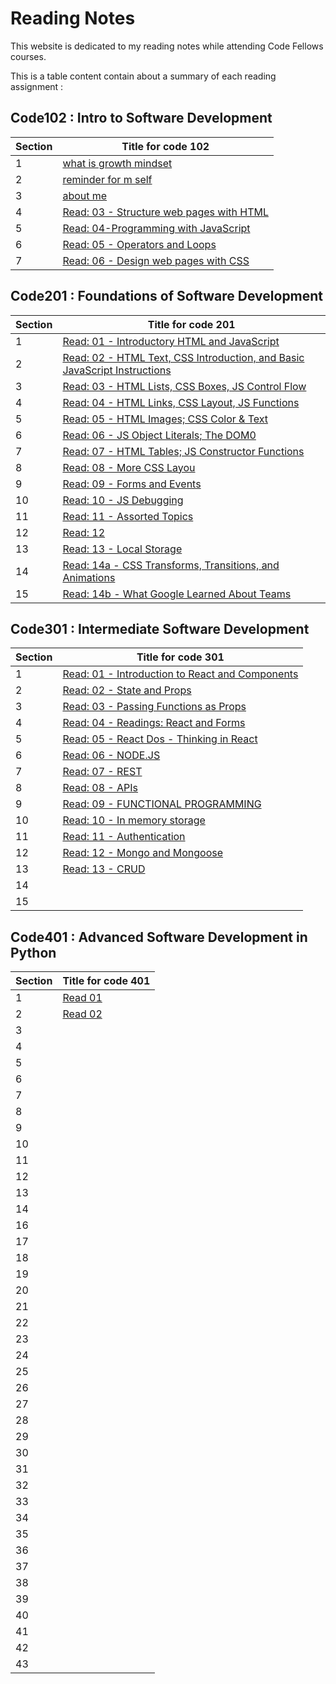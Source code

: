 # Reading Notes

This website is dedicated to my reading notes while attending Code Fellows courses.

This is a table content contain about a summary of each reading assignment :

## **Code102 : Intro to Software Development**

|Section|Title for code 102 |
|-------|-----|
|1      |[what is growth mindset](/code102/file1.md)
|2      |[reminder for m self](code102/file2.md)
|3      |[about me](code102/file3.md)
|4      |[Read: 03 - Structure web pages with HTML](code102/read03.md)|
|5      |[Read: 04-Programming with JavaScript](code102/read04.md)|
|6      |[Read: 05 - Operators and Loops](code102/read05.md)
|7      |[Read: 06 -  Design web pages with CSS](code102/read06.md)


## **Code201 : Foundations of Software Development**

|Section|Title for code 201 |
|-------|-----|
|1      |[Read: 01 - Introductory HTML and JavaScript](/code201/read01.md)|
|2      |[Read: 02 - HTML Text, CSS Introduction, and Basic JavaScript Instructions](/code201/read02.md)
|3      |[Read: 03 - HTML Lists, CSS Boxes, JS Control Flow](/code201/read03.md)
|4      |[Read: 04 - HTML Links, CSS Layout, JS Functions](/code201/read04.md)
|5      |[Read: 05 - HTML Images; CSS Color & Text](/code201/read05.md)
|6      |[Read: 06 - JS Object Literals; The DOM0](/code201/read06.md)
|7      |[Read: 07 - HTML Tables; JS Constructor Functions](/code201/read07.md)
|8      |[Read: 08 - More CSS Layou](/code201/read08.md)
|9      |[Read: 09 - Forms and Events](/code201/read09.md)
|10     |[Read: 10 - JS Debugging](/code201/read10.md)
|11     |[Read: 11 - Assorted Topics](/code201/read11.md)
|12     |[Read: 12]((/code201/read12.md))
|13     |[Read: 13 - Local Storage](/code201/read13.md)
|14     |[Read: 14a - CSS Transforms, Transitions, and Animations](/code201/read14a.md)
|15     |[Read: 14b - What Google Learned About Teams](/code201/read14b.md)


## **Code301 : Intermediate Software Development**

|Section|Title for code 301 |
|-------|-----|
|1      |[Read: 01 - Introduction to React and Components](/code301/read01.md)|
|2      |[Read: 02 - State and Props](/code301/read02.md)|
|3      |[Read: 03 - Passing Functions as Props](/code301/read03.md)|
|4      |[Read: 04 - Readings: React and Forms](/code301/read04.md)|
|5      |[Read: 05 - React Dos - Thinking in React](/code301/read05.md)|
|6      |[Read: 06 - NODE.JS](/code301/read06.md)|
|7      |[Read: 07 - REST](/code301/read07.md)|
|8      |[Read: 08 - APIs](/code301/read08.md)|
|9      |[Read: 09 - FUNCTIONAL PROGRAMMING](/code301/read09.md)|
|10     |[Read: 10 - In memory storage](/code301/read10.md)|
|11     |[Read: 11 - Authentication](/code301/read11.md)|
|12     |[Read: 12 - Mongo and Mongoose](/code301/read12.md)|
|13     |[Read: 13 - CRUD](/code301/read13.md)|
|14     ||
|15     ||



## **Code401 : Advanced Software Development in Python**

|Section|Title for code 401 |
|-------|-----|
|1      |[Read 01 ](./code401/read01.md)|
|2      |[Read 02 ](./code401/read02.md)|
|3      ||
|4      ||
|5      ||
|6      ||
|7      ||
|8      ||
|9      ||
|10     ||
|11     ||
|12     ||
|13     ||
|14     ||
|16     ||
|17     ||
|18     ||
|19     ||
|20     ||
|21     ||
|22     ||
|23     ||
|24     ||
|25     ||
|26     ||
|27     ||
|28     ||
|29     ||
|30     ||
|31     ||
|32     ||
|33     ||
|34     ||
|35     ||
|36     ||
|37     ||
|38     ||
|39     ||
|40     ||
|41     ||
|42     ||
|43     ||

